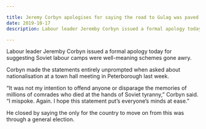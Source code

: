 ```yaml
---

title: Jeremy Corbyn apologises for saying the road to Gulag was paved with good intentions
date: 2019-10-17
description: Labour leader Jeremby Corbyn issued a formal apology today for suggesting Soviet labour camps were well-meaning schemes gone awry.

---
```


Labour leader Jeremby Corbyn issued a formal apology today for suggesting Soviet labour camps were well-meaning schemes gone awry.

Corbyn made the statements entirely unprompted when asked about nationalisation at a town hall meeting in Peterborough last week.

“It was not my intention to offend anyone or disparage the memories of millions of comrades who died at the hands of Soviet tyranny,” Corbyn said. “I mispoke. Again. I hope this statement put’s everyone’s minds at ease.”

He closed by saying the only for the country to move on from this was through a general election.